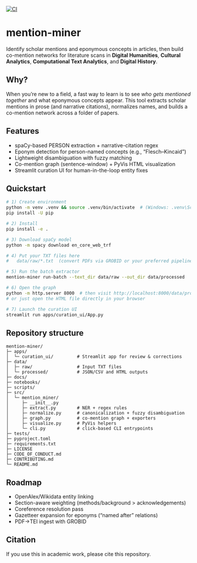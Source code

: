[![CI](https://github.com/bfiliks/mention-miner/actions/workflows/ci.yml/badge.svg)](https://github.com/bfiliks/mention-miner/actions/workflows/ci.yml)

# mention-miner
Identify scholar mentions and eponymous concepts in articles, then build co-mention networks for literature scans in **Digital Humanities**, **Cultural Analytics**, **Computational Text Analytics**, and **Digital History**.

## Why?
When you’re new to a field, a fast way to learn is to see *who gets mentioned together* and what eponymous concepts appear. This tool extracts scholar mentions in prose (and narrative citations), normalizes names, and builds a co-mention network across a folder of papers.

## Features
- spaCy-based PERSON extraction + narrative-citation regex
- Eponym detection for person-named concepts (e.g., “Flesch–Kincaid”)
- Lightweight disambiguation with fuzzy matching
- Co-mention graph (sentence-window) + PyVis HTML visualization
- Streamlit curation UI for human-in-the-loop entity fixes

## Quickstart
```bash
# 1) Create environment
python -m venv .venv && source .venv/bin/activate  # (Windows: .venv\Scripts\activate)
pip install -U pip

# 2) Install
pip install -e .

# 3) Download spaCy model
python -m spacy download en_core_web_trf

# 4) Put your TXT files here
#   data/raw/*.txt  (convert PDFs via GROBID or your preferred pipeline)

# 5) Run the batch extractor
mention-miner run-batch --text_dir data/raw --out_dir data/processed

# 6) Open the graph
python -m http.server 8000  # then visit http://localhost:8000/data/processed/mentions_network.html
# or just open the HTML file directly in your browser

# 7) Launch the curation UI
streamlit run apps/curation_ui/App.py
```

## Repository structure
```
mention-miner/
├─ apps/
│  └─ curation_ui/         # Streamlit app for review & corrections
├─ data/
│  ├─ raw/                 # Input TXT files
│  └─ processed/           # JSON/CSV and HTML outputs
├─ docs/
├─ notebooks/
├─ scripts/
├─ src/
│  └─ mention_miner/
│     ├─ __init__.py
│     ├─ extract.py        # NER + regex rules
│     ├─ normalize.py      # canonicalization + fuzzy disambiguation
│     ├─ graph.py          # co-mention graph + exporters
│     ├─ visualize.py      # PyVis helpers
│     └─ cli.py            # click-based CLI entrypoints
├─ tests/
├─ pyproject.toml
├─ requirements.txt
├─ LICENSE
├─ CODE_OF_CONDUCT.md
├─ CONTRIBUTING.md
└─ README.md
```

## Roadmap
- OpenAlex/Wikidata entity linking
- Section-aware weighting (methods/background > acknowledgements)
- Coreference resolution pass
- Gazetteer expansion for eponyms (“named after” relations)
- PDF→TEI ingest with GROBID

## Citation
If you use this in academic work, please cite this repository.

